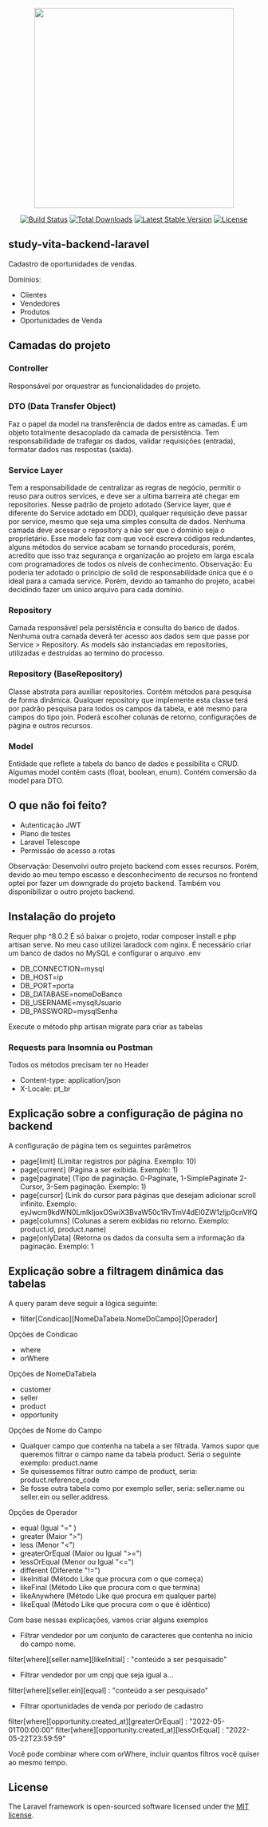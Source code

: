 <p align="center"><a href="https://laravel.com" target="_blank"><img src="https://raw.githubusercontent.com/laravel/art/master/logo-lockup/5%20SVG/2%20CMYK/1%20Full%20Color/laravel-logolockup-cmyk-red.svg" width="400"></a></p>

<p align="center">
<a href="https://travis-ci.org/laravel/framework"><img src="https://travis-ci.org/laravel/framework.svg" alt="Build Status"></a>
<a href="https://packagist.org/packages/laravel/framework"><img src="https://img.shields.io/packagist/dt/laravel/framework" alt="Total Downloads"></a>
<a href="https://packagist.org/packages/laravel/framework"><img src="https://img.shields.io/packagist/v/laravel/framework" alt="Latest Stable Version"></a>
<a href="https://packagist.org/packages/laravel/framework"><img src="https://img.shields.io/packagist/l/laravel/framework" alt="License"></a>
</p>

## study-vita-backend-laravel

Cadastro de oportunidades de vendas.

Domínios:

- Clientes
- Vendedores
- Produtos
- Oportunidades de Venda

## Camadas do projeto

### Controller
Responsável por orquestrar as funcionalidades do projeto.

### DTO (Data Transfer Object)
Faz o papel da model na transferência de dados entre as camadas. É um objeto totalmente desacoplado da camada de persistência. Tem responsabilidade de trafegar os dados, validar requisições (entrada), formatar dados nas respostas (saída).

### Service Layer
Tem a responsabilidade de centralizar as regras de negócio, permitir o reuso para outros services, e deve ser a ultima barreira até chegar em repositories.
Nesse padrão de projeto adotado (Service layer, que é diferente do Service adotado em DDD), qualquer requisição deve passar por service, mesmo que seja uma simples consulta de dados. Nenhuma camada deve acessar o repository a não ser que o dominio seja o proprietário.
Esse modelo faz com que você escreva códigos redundantes, alguns métodos do service acabam se tornando procedurais, porém, acredito que isso traz segurança e organização ao projeto em larga escala com programadores de todos os níveis de conhecimento.
Observação: Eu poderia ter adotado o principio de solid de responsabilidade única que é o ideal para a camada service. Porém, devido ao tamanho do projeto, acabei decidindo fazer um único arquivo para cada domínio.

### Repository
Camada responsável pela persistência e consulta do banco de dados. Nenhuma outra camada deverá ter acesso aos dados sem que passe por Service > Repository.
As models são instanciadas em repositories, utilizadas e destruidas ao termino do processo.

### Repository (BaseRepository)
Classe abstrata para auxiliar repositories.
Contém métodos para pesquisa de forma dinâmica. Qualquer repository que implemente esta classe terá por padrão pesquisa para todos os campos da tabela, e até mesmo para campos do tipo join. Poderá escolher colunas de retorno, configurações de página e outros recursos.

### Model
Entidade que reflete a tabela do banco de dados e possibilita o CRUD. Algumas model contém casts (float, boolean, enum). Contém conversão da model para DTO.

## O que não foi feito?
- Autenticação JWT
- Plano de testes
- Laravel Telescope
- Permissão de acesso a rotas

Observação: Desenvolvi outro projeto backend com esses recursos. Porém, devido ao meu tempo escasso e desconhecimento de recursos no frontend optei por fazer um downgrade do projeto backend.
Também vou disponibilizar o outro projeto backend.

## Instalação do projeto
Requer php ^8.0.2
É só baixar o projeto, rodar composer install e php artisan serve. No meu caso utilizei laradock com nginx. É necessário criar um banco de dados no MySQL e configurar o arquivo .env

- DB_CONNECTION=mysql
- DB_HOST=ip
- DB_PORT=porta
- DB_DATABASE=nomeDoBanco
- DB_USERNAME=mysqlUsuario
- DB_PASSWORD=mysqlSenha

Execute o método php artisan migrate para criar as tabelas

### Requests para Insomnia ou Postman
Todos os métodos precisam ter no Header
- Content-type: application/json
- X-Locale: pt_br

## Explicação sobre a configuração de página no backend
A configuração de página tem os seguintes parâmetros
- page[limit] (Limitar registros por página. Exemplo: 10)
- page[current] (Página a ser exibida. Exemplo: 1)
- page[paginate] (Tipo de paginação. 0-Paginate, 1-SimplePaginate 2-Cursor, 3-Sem paginação. Exemplo: 1)
- page[cursor] (Link do cursor para páginas que desejam adicionar scroll infinito. Exemplo: eyJwcm9kdWN0LmlkIjoxOSwiX3BvaW50c1RvTmV4dEl0ZW1zIjp0cnVlfQ
- page[columns] (Colunas a serem exibidas no retorno. Exemplo: product.id, product.name)
- page[onlyData] (Retorna os dados da consulta sem a informação da paginação. Exemplo: 1

## Explicação sobre a filtragem dinâmica das tabelas
A query param deve seguir a lógica seguinte:
- filter[Condicao][NomeDaTabela.NomeDoCampo][Operador]

Opções de Condicao
- where
- orWhere

Opções de NomeDaTabela
- customer
- seller
- product
- opportunity

Opções de Nome do Campo
- Qualquer campo que contenha na tabela a ser filtrada. Vamos supor que queremos filtrar o campo name da tabela product. Seria o seguinte exemplo: product.name
- Se quisessemos filtrar outro campo de product, seria: product.reference_code
- Se fosse outra tabela como por exemplo seller, seria: seller.name ou seller.ein ou seller.address.

Opções de Operador
- equal (Igual "=" )
- greater (Maior ">")
- less (Menor "<")
- greaterOrEqual (Maior ou Igual ">=")
- lessOrEqual (Menor ou Igual "<=")
- different (Diferente "!=")
- likeInitial (Método Like que procura com o que começa)
- likeFinal (Método Like que procura com o que termina)
- likeAnywhere (Método Like que procura em qualquer parte)
- likeEqual (Método Like que procura com o que é idêntico)

Com base nessas explicações, vamos criar alguns exemplos

- Filtrar vendedor por um conjunto de caracteres que contenha no início do campo nome.
 
filter[where][seller.name][likeInitial] : "conteúdo a ser pesquisado"


- Filtrar vendedor por um cnpj que seja igual a...
 
filter[where][seller.ein][equal] : "conteúdo a ser pesquisado"


- Filtrar oportunidades de venda por período de cadastro
 
filter[where][opportunity.created_at][greaterOrEqual] : "2022-05-01T00:00:00"
filter[where][opportunity.created_at][lessOrEqual] : "2022-05-22T23:59:59"


Você pode combinar where com orWhere, incluir quantos filtros você quiser ao mesmo tempo.

## License

The Laravel framework is open-sourced software licensed under the [MIT license](https://opensource.org/licenses/MIT).
